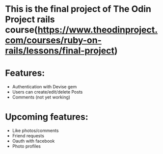 # This is the final project of The Odin Project rails course(https://www.theodinproject.com/courses/ruby-on-rails/lessons/final-project)



# Features: 

- Authentication with Devise gem
- Users can create/edit/delete Posts
- Comments (not yet working)


# Upcoming features:

 - Like photos/comments
 - Friend requests
 - Oauth with facebook
 - Photo profiles




